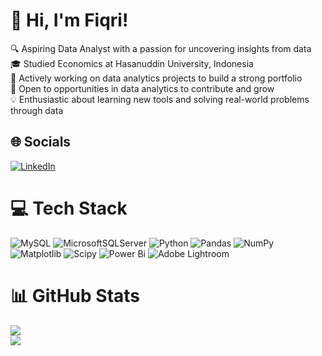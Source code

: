 
# 👋 Hi, I'm Fiqri!

🔍 Aspiring Data Analyst with a passion for uncovering insights from data<br>🎓 Studied Economics at Hasanuddin University, Indonesia<br>📂 Actively working on data analytics projects to build a strong portfolio<br>🎯 Open to opportunities in data analytics to contribute and grow<br>💡 Enthusiastic about learning new tools and solving real-world problems through data


## 🌐 Socials
[![LinkedIn](https://img.shields.io/badge/LinkedIn-%230077B5.svg?logo=linkedin&logoColor=white)](https://linkedin.com/in/www.linkedin.com/in/andi-muhammad-fiqri) 

# 💻 Tech Stack
![MySQL](https://img.shields.io/badge/mysql-4479A1.svg?style=flat&logo=mysql&logoColor=white) ![MicrosoftSQLServer](https://img.shields.io/badge/Microsoft%20SQL%20Server-CC2927?style=flat&logo=microsoft%20sql%20server&logoColor=white) ![Python](https://img.shields.io/badge/python-3670A0?style=flat&logo=python&logoColor=ffdd54) ![Pandas](https://img.shields.io/badge/pandas-%23150458.svg?style=flat&logo=pandas&logoColor=white) ![NumPy](https://img.shields.io/badge/numpy-%23013243.svg?style=flat&logo=numpy&logoColor=white) ![Matplotlib](https://img.shields.io/badge/Matplotlib-%23ffffff.svg?style=flat&logo=Matplotlib&logoColor=black) ![Scipy](https://img.shields.io/badge/SciPy-%230C55A5.svg?style=flat&logo=scipy&logoColor=%white) ![Power Bi](https://img.shields.io/badge/power_bi-F2C811?style=flat&logo=powerbi&logoColor=black) ![Adobe Lightroom](https://img.shields.io/badge/Adobe%20Lightroom-31A8FF.svg?style=flat&logo=Adobe%20Lightroom&logoColor=white)  
# 📊 GitHub Stats
![](https://github-readme-stats.vercel.app/api?username=andifiqri&theme=algolia&hide_border=false&include_all_commits=true&count_private=true)<br/>
![](https://github-profile-trophy.vercel.app/?username=andifiqri&theme=algolia&no-frame=false&no-bg=true&margin-w=4)

<!-- Proudly created with GPRM ( https://gprm.itsvg.in ) -->
